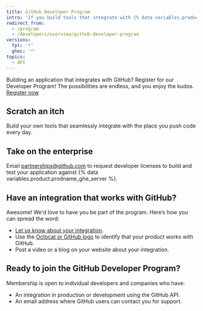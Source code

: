 ```yaml
---
title: GitHub Developer Program
intro: 'If you build tools that integrate with {% data variables.product.prodname_dotcom %}, you can join the {% data variables.product.prodname_dotcom %} Developer Program.'
redirect_from:
  - /program
  - /developers/overview/github-developer-program
versions:
  fpt: '*'
  ghec: '*'
topics:
  - API
---
```


Building an application that integrates with GitHub? Register for our Developer Program! The possibilities are endless, and you enjoy the kudos. [Register now](https://github.com/developer/register)

## Scratch an itch

Build your own tools that seamlessly integrate with the place you push code every day.

## Take on the enterprise

Email <a href="mailto:partnerships@github.com">partnerships@github.com</a> to request developer licenses to build and test your application against {% data variables.product.prodname_ghe_server %}.

## Have an integration that works with GitHub?

Awesome! We'd love to have you be part of the program. Here’s how you can spread the word:</p>
- [Let us know about your integration](https://support.github.com/contact?tags=rr-general-technical&form[subject]=New+GitHub+Integration).
- Use the [Octocat or GitHub logo](https://github.com/logos) to identify that your product works with GitHub.
- Post a video or a blog on your website about your integration.

## Ready to join the GitHub Developer Program?

Membership is open to individual developers and companies who have:

- An integration in production or development using the GitHub API.
- An email address where GitHub users can contact you for support.
